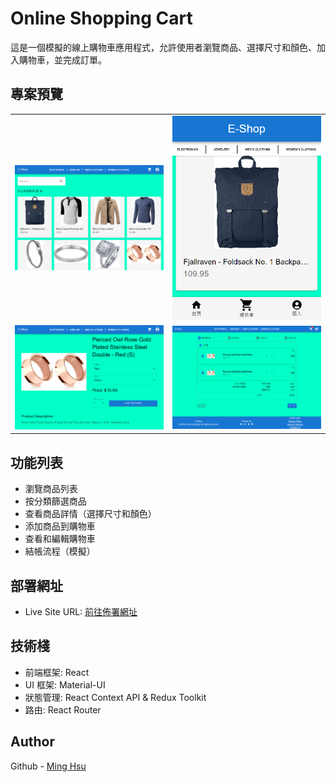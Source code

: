 # Online Shopping Cart

這是一個模擬的線上購物車應用程式，允許使用者瀏覽商品、選擇尺寸和顏色、加入購物車，並完成訂單。

## 專案預覽

<table>
  <tr>
    <td><img src="/src/assets/E-shop商品展示頁面(大).png" alt="展示頁面(大)" width="300"/></td>
    <td><img src="/src/assets/E-shop商品展示頁面(小).png" alt="展示頁面(小)" width="300"/></td>
  </tr>
  <tr>
    <td><img src="/src/assets/E-shop商品資訊頁面.png" alt="商品資訊頁面" width="300"/></td>
    <td><img src="/src/assets/E-shop購物車頁面.png" alt="購物車頁面" width="300"/></td>
  </tr>
</table>

## 功能列表

- 瀏覽商品列表
- 按分類篩選商品
- 查看商品詳情（選擇尺寸和顏色）
- 添加商品到購物車
- 查看和編輯購物車
- 結帳流程（模擬）

## 部署網址

- Live Site URL: [前往佈署網址](https://eshop-deploy-one.vercel.app/)

## 技術棧

- 前端框架: React
- UI 框架: Material-UI
- 狀態管理: React Context API & Redux Toolkit
- 路由: React Router

## Author

Github - [Ming Hsu](https://github.com/GHSergio)
